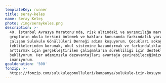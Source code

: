 ```yaml
---
templateKey: runner
title: seray-keles
name: Seray Keleş
photo: /img/seraykeles.png
description: >-
  40. İstanbul Avrasya Maratonu'nda, risk altındaki ve ayrımcılığa maruz kalan
  grupların okula terkini önlemek ve hakları konusunda farkındalık yaratmak için
  çalışan Sulukule Gönüllüleri Derneği adına koşuyorum. Çocukları sokağın
  tehlikelerinden korumak, okul sistemine kazandırmak ve farkındalıklarını
  arttırmak için gerçekleştirilen çalışmaların sürekliliği için desteklerinizi
  bekliyorum. Her adımımızla dezavantajları avantaja çevirebileceğimize
  inanıyorum. 
goaldonation: '500'
fonzip: >-
  https://fonzip.com/sulukulegonulluleri/kampanya/sulukule-icin-kosuyorum--okulu-terki-onluyorum-20
---
```


